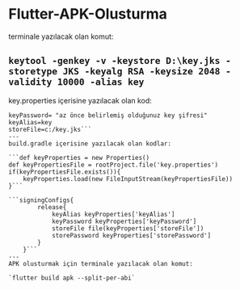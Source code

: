 # Flutter-APK-Olusturma

terminale yazılacak olan komut:

```keytool -genkey -v -keystore D:\key.jks -storetype JKS -keyalg RSA -keysize 2048 -validity 10000 -alias key```
---
key.properties içerisine yazılacak olan kod:

```storePassword= "az önce belirlemiş olduğunuz keystore şifresi"
keyPassword= "az önce belirlemiş olduğunuz key şifresi"
keyAlias=key
storeFile=c:/key.jks```
---
build.gradle içerisine yazılacak olan kodlar:

```def keyProperties = new Properties()
def keyPropertiesFile = rootProject.file('key.properties')
if(keyPropertiesFile.exists()){
    keyProperties.load(new FileInputStream(keyPropertiesFile))
}```

```signingConfigs{
        release{
            keyAlias keyProperties['keyAlias']
            keyPassword keyProperties['keyPassword']
            storeFile file(keyProperties['storeFile'])
            storePassword keyProperties['storePassword']
        }
    }```
---
APK olusturmak için terminale yazılacak olan komut:

`flutter build apk --split-per-abi`
